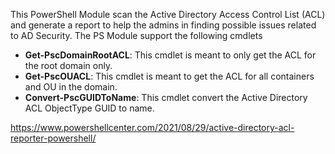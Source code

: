 This PowerShell Module scan the Active Directory Access Control List (ACL)
and generate a report to help the admins in finding possible issues related to AD Security.
The PS Module support the following cmdlets
- **Get-PscDomainRootACL**: This cmdlet is meant to only get the ACL for the root domain only.
- **Get-PscOUACL**: This cmdlet is meant to get the ACL for all containers and OU in the domain.
- **Convert-PscGUIDToName**: This cmdlet convert the Active Directory ACL ObjectType GUID to name.



https://www.powershellcenter.com/2021/08/29/active-directory-acl-reporter-powershell/
